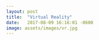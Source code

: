 ```yaml
---
layout: post
title:  "Virtual Reality"
date:   2017-08-09 16:16:01 -0600
image: assets/images/vr.jpg
---
```

